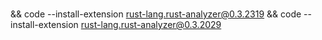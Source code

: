  \
    && code --install-extension rust-lang.rust-analyzer@0.3.2319
    && code --install-extension rust-lang.rust-analyzer@0.3.2029